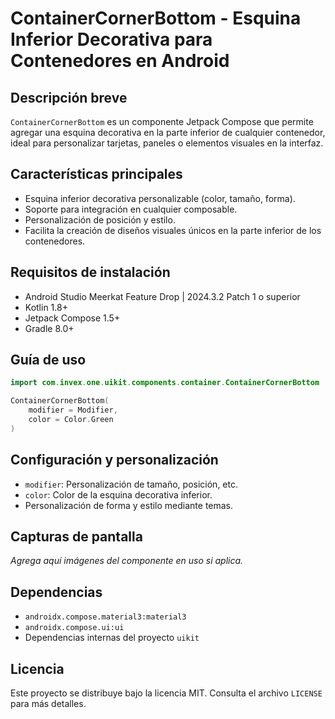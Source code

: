 # ContainerCornerBottom - Esquina Inferior Decorativa para Contenedores en Android

## Descripción breve
`ContainerCornerBottom` es un componente Jetpack Compose que permite agregar una esquina decorativa en la parte inferior de cualquier contenedor, ideal para personalizar tarjetas, paneles o elementos visuales en la interfaz.

## Características principales
- Esquina inferior decorativa personalizable (color, tamaño, forma).
- Soporte para integración en cualquier composable.
- Personalización de posición y estilo.
- Facilita la creación de diseños visuales únicos en la parte inferior de los contenedores.

## Requisitos de instalación
- Android Studio Meerkat Feature Drop | 2024.3.2 Patch 1 o superior
- Kotlin 1.8+
- Jetpack Compose 1.5+
- Gradle 8.0+

## Guía de uso
```kotlin
import com.invex.one.uikit.components.container.ContainerCornerBottom

ContainerCornerBottom(
    modifier = Modifier,
    color = Color.Green
)
```

## Configuración y personalización
- `modifier`: Personalización de tamaño, posición, etc.
- `color`: Color de la esquina decorativa inferior.
- Personalización de forma y estilo mediante temas.

## Capturas de pantalla
_Agrega aquí imágenes del componente en uso si aplica._

## Dependencias
- `androidx.compose.material3:material3`
- `androidx.compose.ui:ui`
- Dependencias internas del proyecto `uikit`

## Licencia
Este proyecto se distribuye bajo la licencia MIT. Consulta el archivo `LICENSE` para más detalles.

